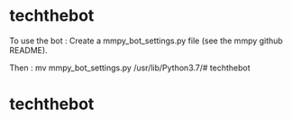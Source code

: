 # techthebot

To use the bot :
Create a mmpy_bot_settings.py file (see the mmpy github README).

Then :
mv mmpy_bot_settings.py /usr/lib/Python3.7/# techthebot
# techthebot
